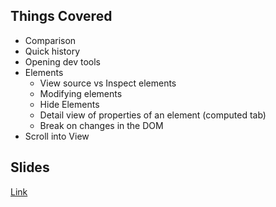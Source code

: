 ## Things Covered

* Comparison
* Quick history
* Opening dev tools
* Elements
  * View source vs Inspect elements
  * Modifying elements
  * Hide Elements
  * Detail view of properties of an element (computed tab)
  * Break on changes in the DOM
* Scroll into View


## Slides

[Link](http://slides.com/paulberesuita/chrome-developer-tools)

